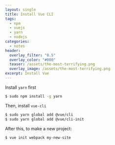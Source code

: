 ```yaml
---
layout: single
title: Install Vue CLI
tags:
  - npm
  - vuejs
  - yarn
  - nodejs
categories:
  - notes
header:
  overlay_filter: "0.5"
  overlay_color: "#000"
  teaser: /assets/the-most-terrifying.png
  overlay_image: /assets/the-most-terrifying.png
excerpt: Install Vue
---
```


Install `yarn` first

```bash
$ sudo npm install -g yarn
```

Then, install `vue-cli`

```bash
$ sudo yarn global add @vue/cli
$ sudo yarn global add @vue/cli-init
```

After this, to make a new project:

```bash
$ vue init webpack my-new-site
```
